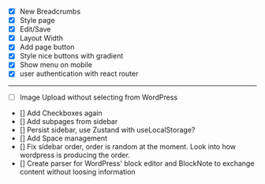 - [x] New Breadcrumbs
- [x] Style page
- [x] Edit/Save
- [x] Layout Width
- [x] Add page button
- [x] Style nice buttons with gradient
- [x] Show menu on mobile
- [x] user authentication with react router

---

- [ ] Image Upload without selecting from WordPress
- [] Add Checkboxes again
- [] Add subpages from sidebar
- [] Persist sidebar, use Zustand with useLocalStorage?
- [] Add Space management
- [] Fix sidebar order, order is random at the moment. Look into how wordpress is producing the order.
- [] Create parser for WordPress' block editor and BlockNote to exchange content without loosing information
